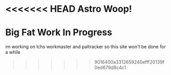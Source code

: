 <<<<<<< HEAD
Astro Woop!
=======
# Big Fat Work In Progress
im working on lchs workmaster and paltracker so this site won't be done for a while
>>>>>>> 9016400a3312659240efff20139f0ed679d8c4c1
